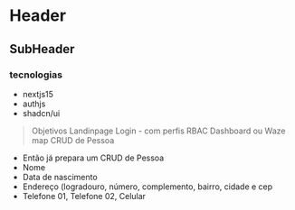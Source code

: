 # Header

## SubHeader

### tecnologias

- nextjs15
- authjs
- shadcn/ui

> Objetivos
> Landinpage
> Login - com perfis RBAC
> Dashboard ou Waze map
> CRUD de Pessoa

- Então já prepara um CRUD de Pessoa
- ⁠Nome
- ⁠Data de nascimento
- ⁠Endereço (logradouro, número, complemento, bairro, cidade e cep
- ⁠Telefone 01, Telefone 02, Celular
